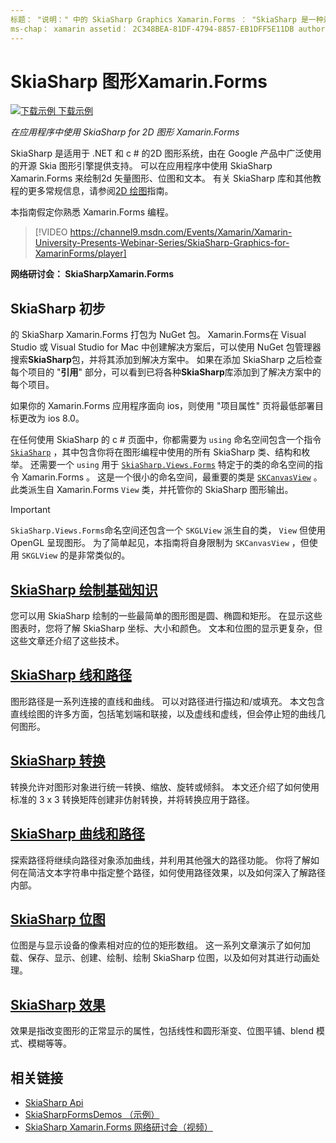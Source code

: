 ```yaml
---
标题： "说明：" 中的 SkiaSharp Graphics Xamarin.Forms ： "SkiaSharp 是一种适用于 .net 的2d 图形系统和由在 Google 产品中广泛使用的开源 Skia 图形引擎提供支持的 c #。 本指南说明如何在应用程序中使用2D 图形的 SkiaSharp Xamarin.Forms 。 "
ms-chap： xamarin assetid： 2C348BEA-81DF-4794-8857-EB1DFF5E11DB author： davidbritch： dabritch： ms. 日期：09/11/2017 非 loc： [ Xamarin.Forms ， Xamarin.Essentials ]
---
```


# <a name="skiasharp-graphics-in-xamarinforms"></a>SkiaSharp 图形Xamarin.Forms

[![下载示例](~/media/shared/download.png) 下载示例](https://docs.microsoft.com/samples/xamarin/xamarin-forms-samples/skiasharpforms-demos)

_在应用程序中使用 SkiaSharp for 2D 图形 Xamarin.Forms_

SkiaSharp 是适用于 .NET 和 c # 的2D 图形系统，由在 Google 产品中广泛使用的开源 Skia 图形引擎提供支持。 可以在应用程序中使用 SkiaSharp Xamarin.Forms 来绘制2d 矢量图形、位图和文本。 有关 SkiaSharp 库和其他教程的更多常规信息，请参阅[2D 绘图](~/graphics-games/skiasharp/index.md)指南。

本指南假定你熟悉 Xamarin.Forms 编程。

> [!VIDEO https://channel9.msdn.com/Events/Xamarin/Xamarin-University-Presents-Webinar-Series/SkiaSharp-Graphics-for-XamarinForms/player]

**网络研讨会： SkiaSharpXamarin.Forms**

## <a name="skiasharp-preliminaries"></a>SkiaSharp 初步

的 SkiaSharp Xamarin.Forms 打包为 NuGet 包。 Xamarin.Forms在 Visual Studio 或 Visual Studio for Mac 中创建解决方案后，可以使用 NuGet 包管理器搜索**SkiaSharp**包，并将其添加到解决方案中。 如果在添加 SkiaSharp 之后检查每个项目的 "**引用**" 部分，可以看到已将各种**SkiaSharp**库添加到了解决方案中的每个项目。

如果你的 Xamarin.Forms 应用程序面向 ios，则使用 "项目属性" 页将最低部署目标更改为 ios 8.0。

在任何使用 SkiaSharp 的 c # 页面中，你都需要为 `using` 命名空间包含一个指令 [`SkiaSharp`](xref:SkiaSharp) ，其中包含你将在图形编程中使用的所有 SkiaSharp 类、结构和枚举。 还需要一个 `using` 用于 [`SkiaSharp.Views.Forms`](xref:SkiaSharp.Views.Forms) 特定于的类的命名空间的指令 Xamarin.Forms 。 这是一个很小的命名空间，最重要的类是 [`SKCanvasView`](xref:SkiaSharp.Views.Forms.SKCanvasView) 。 此类派生自 Xamarin.Forms `View` 类，并托管你的 SkiaSharp 图形输出。

> [!IMPORTANT]
> `SkiaSharp.Views.Forms`命名空间还包含一个 `SKGLView` 派生自的类， `View` 但使用 OpenGL 呈现图形。 为了简单起见，本指南将自身限制为 `SKCanvasView` ，但使用 `SKGLView` 的是非常类似的。

## <a name="skiasharp-drawing-basics"></a>[SkiaSharp 绘制基础知识](basics/index.md)

您可以用 SkiaSharp 绘制的一些最简单的图形图是圆、椭圆和矩形。 在显示这些图表时，您将了解 SkiaSharp 坐标、大小和颜色。 文本和位图的显示更复杂，但这些文章还介绍了这些技术。

## <a name="skiasharp-lines-and-paths"></a>[SkiaSharp 线和路径](paths/index.md)

图形路径是一系列连接的直线和曲线。 可以对路径进行描边和/或填充。 本文包含直线绘图的许多方面，包括笔划端和联接，以及虚线和虚线，但会停止短的曲线几何图形。

## <a name="skiasharp-transforms"></a>[SkiaSharp 转换](transforms/index.md)

转换允许对图形对象进行统一转换、缩放、旋转或倾斜。 本文还介绍了如何使用标准的 3 x 3 转换矩阵创建非仿射转换，并将转换应用于路径。

## <a name="skiasharp-curves-and-paths"></a>[SkiaSharp 曲线和路径](curves/index.md)

探索路径将继续向路径对象添加曲线，并利用其他强大的路径功能。 你将了解如何在简洁文本字符串中指定整个路径，如何使用路径效果，以及如何深入了解路径内部。

## <a name="skiasharp-bitmaps"></a>[SkiaSharp 位图](bitmaps/index.md)

位图是与显示设备的像素相对应的位的矩形数组。 这一系列文章演示了如何加载、保存、显示、创建、绘制、绘制 SkiaSharp 位图，以及如何对其进行动画处理。

## <a name="skiasharp-effects"></a>[SkiaSharp 效果](effects/index.md)

效果是指改变图形的正常显示的属性，包括线性和圆形渐变、位图平铺、blend 模式、模糊等等。

## <a name="related-links"></a>相关链接

- [SkiaSharp Api](https://docs.microsoft.com/dotnet/api/skiasharp)
- [SkiaSharpFormsDemos （示例）](https://docs.microsoft.com/samples/xamarin/xamarin-forms-samples/skiasharpforms-demos)
- [SkiaSharp Xamarin.Forms 网络研讨会（视频）](https://channel9.msdn.com/Events/Xamarin/Xamarin-University-Presents-Webinar-Series/SkiaSharp-Graphics-for-XamarinForms)
